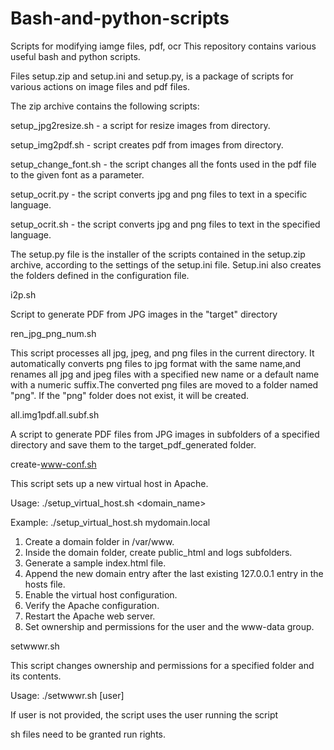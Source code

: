 # Bash-and-python-scripts
Scripts for modifying iamge files, pdf, ocr
This repository contains various useful bash and python scripts.

Files setup.zip and setup.ini and setup.py, 
is a package of scripts for various actions on image files and pdf files.

The zip archive contains the following scripts:

setup_jpg2resize.sh - a script for resize images from directory.

setup_img2pdf.sh - script creates pdf from images from directory.

setup_change_font.sh - the script changes all the fonts used in the pdf file to the given font as a parameter.

setup_ocrit.py - the script converts jpg and png files to text in a specific language.

setup_ocrit.sh - the script converts jpg and png files to text in the specified language.

The setup.py file is the installer of the scripts contained in the setup.zip archive, according to the settings of the setup.ini file. Setup.ini also creates the folders defined in the configuration file.

i2p.sh

Script to generate PDF from JPG images in the "target" directory

ren_jpg_png_num.sh

This script processes all jpg, jpeg, and png files in the current directory.
It automatically converts png files to jpg format with the same name,and renames all jpg and jpeg files with a specified new name or a default name with a numeric suffix.The converted png files are moved to a folder named "png". If the "png" folder does not exist, it will be created.

all.img1pdf.all.subf.sh

A script to generate PDF files from JPG images in subfolders of a specified directory and save them to the target_pdf_generated folder.

create-www-conf.sh

This script sets up a new virtual host in Apache.

Usage: ./setup_virtual_host.sh <domain_name>

Example: ./setup_virtual_host.sh mydomain.local

1. Create a domain folder in /var/www.
2. Inside the domain folder, create public_html and logs subfolders.
3. Generate a sample index.html file.
4. Append the new domain entry after the last existing 127.0.0.1 entry in the hosts file.
5. Enable the virtual host configuration.
6. Verify the Apache configuration.
7. Restart the Apache web server.
8. Set ownership and permissions for the user and the www-data group.

setwwwr.sh

This script changes ownership and permissions for a specified folder and its contents.

Usage: ./setwwwr.sh <folder> [user]

If user is not provided, the script uses the user running the script


sh files need to be granted run rights.
